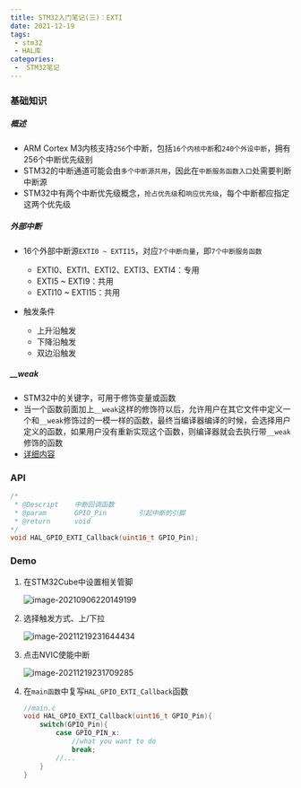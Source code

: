 ```yaml
---
title: STM32入门笔记(三)：EXTI
date: 2021-12-19
tags:
 - stm32
 - HAL库
categories:
 -  STM32笔记
---
```


### 基础知识

##### 概述

- ARM Cortex M3内核支持`256`个中断，包括`16个内核中断`和`240个外设中断`，拥有256个中断优先级别
- STM32的中断通道可能会由`多个中断源共用`，因此在`中断服务函数入口`处需要判断中断源
- STM32中有两个中断优先级概念，`抢占优先级`和`响应优先级`，每个中断都应指定这两个优先级



##### 外部中断

- 16个外部中断源`EXTI0 ~ EXTI15`，对应`7个中断向量`，即`7个中断服务函数`
  - EXTI0、EXTI1、EXTI2、EXTI3、EXTI4：专用
  - EXTI5 ~ EXTI9：共用
  - EXTI10 ~ EXTI15：共用

- 触发条件
  - 上升沿触发
  - 下降沿触发
  - 双边沿触发



##### __weak

- STM32中的关键字，可用于修饰变量或函数
- 当一个函数前面加上`__weak`这样的修饰符以后，允许用户在其它文件中定义一个和`__weak`修饰过的一模一样的函数，最终当编译器编译的时候，会选择用户定义的函数，如果用户没有重新实现这个函数，则编译器就会去执行带`__weak`修饰的函数
- [详细内容](https://www.21ic.com/article/883535.html)



### API

```c
/*
 * @Descript	中断回调函数
 * @param		GPIO_Pin		引起中断的引脚	
 * @return		void
*/
void HAL_GPIO_EXTI_Callback(uint16_t GPIO_Pin);
```



### Demo

1. 在STM32Cube中设置相关管脚

   ![image-20210906220149199](https://s2.loli.net/2021/12/19/2hjUXRgKJM9BiSc.png)



2. 选择触发方式、上/下拉

   ![image-20211219231644434](https://s2.loli.net/2021/12/19/2mCUWR9lTuyvbHX.png)



3. 点击NVIC使能中断

   ![image-20211219231709285](https://s2.loli.net/2021/12/19/r7bDZltLAp1yEXf.png)



4. 在`main函数`中复写`HAL_GPIO_EXTI_Callback`函数

   ```c
   //main.c
   void HAL_GPIO_EXTI_Callback(uint16_t GPIO_Pin){
       switch(GPIO_Pin){
           case GPIO_PIN_x:
               //what you want to do
               break;
           //...    
       } 
   }
   ```